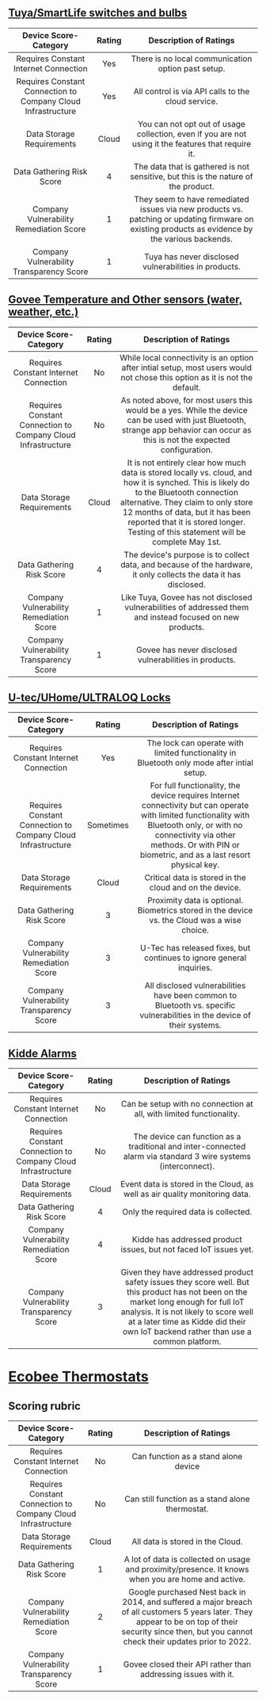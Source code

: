 ## [Tuya/SmartLife switches and bulbs](Tuya-Analysis.md)
| Device Score-Category |  Rating | Description of Ratings | 
| :---: | :---: | :---: | 
| Requires Constant Internet Connection | Yes | There is no local communication option past setup.   |
| Requires Constant Connection to Company Cloud Infrastructure | Yes | All control is via API calls to the cloud service.   |
| Data Storage Requirements | Cloud | You can not opt out of usage collection, even if you are not using it the features that require it.   |
| Data Gathering Risk Score | 4 | The data that is gathered is not sensitive, but this is the nature of the product. |
| Company Vulnerability Remediation Score | 1 | They seem to have remediated issues via new products vs. patching or updating firmware on existing products as evidence by the various backends. |
| Company Vulnerability Transparency Score | 1 | Tuya has never disclosed vulnerabilities in products. | 

## [Govee Temperature and Other sensors (water, weather, etc.)](Govee-Analysis.md)
| Device Score-Category |  Rating | Description of Ratings | 
| :---: | :---: | :---: | 
| Requires Constant Internet Connection | No | While local connectivity is an option after intial setup, most users would not chose this option as it is not the default. |
| Requires Constant Connection to Company Cloud Infrastructure | No | As noted above, for most users this would be a yes.  While the device can be used with just Bluetooth, strange app behavior can occur as this is not the expected configuration. |
| Data Storage Requirements | Cloud | It is not entirely clear how much data is stored locally vs. cloud, and how it is synched.  This is likely do to the Bluetooth connection alternative.  They claim to only store 12 months of data, but it has been reported that it is stored longer.  Testing of this statement will be complete May 1st. |
| Data Gathering Risk Score | 4 | The device's purpose is to collect data, and because of the hardware, it only collects the data it has disclosed. |
| Company Vulnerability Remediation Score | 1 | Like Tuya, Govee has not disclosed vulnerabilities of addressed them and instead focused on new products. |
| Company Vulnerability Transparency Score | 1 | Govee has never disclosed vulnerabilities in products. | 

## [U-tec/UHome/ULTRALOQ Locks](utec-Analysis.md)
| Device Score-Category |  Rating | Description of Ratings | 
| :---: | :---: | :---: | 
| Requires Constant Internet Connection | Yes | The lock can operate with limited functionality in Bluetooth only mode after intial setup.   |
| Requires Constant Connection to Company Cloud Infrastructure | Sometimes | For full functionality, the device requires Internet connectivity but can operate with limited functionality with Bluetooth only, or with no connectivity via other methods.  Or with PIN or biometric, and as a last resort physical key. |
| Data Storage Requirements | Cloud | Critical data is stored in the cloud and on the device. |
| Data Gathering Risk Score | 3 | Proximity data is optional.  Biometrics stored in the device vs. the Cloud was a wise choice. |
| Company Vulnerability Remediation Score | 3 | U-Tec has released fixes, but continues to ignore general inquiries. |
| Company Vulnerability Transparency Score | 3 | All disclosed vulnerabilities have been common to Bluetooth vs. specific vulnerabilities in the device of their systems. | 

## [Kidde Alarms](Kidde-Analysis.md)
| Device Score-Category |  Rating | Description of Ratings | 
| :---: | :---: | :---: | 
| Requires Constant Internet Connection | No | Can be setup with no connection at all, with limited functionality. |
| Requires Constant Connection to Company Cloud Infrastructure | No | The device can function as a traditional and inter-connected alarm via standard 3 wire systems (interconnect).
| Data Storage Requirements | Cloud | Event data is stored in the Cloud, as well as air quality monitoring data. |
| Data Gathering Risk Score | 4 | Only the required data is collected. |
| Company Vulnerability Remediation Score | 4 | Kidde has addressed product issues, but not faced IoT issues yet. |
| Company Vulnerability Transparency Score | 3 | Given they have addressed product safety issues they score well.  But this product has not been on the market long enough for full IoT analysis.  It is not likely to score well at a later time as Kidde did their own IoT backend rather than use a common platform. | 

# [Ecobee Thermostats](Ecobee-Analysis.md)
## Scoring rubric
| Device Score-Category |  Rating | Description of Ratings | 
| :---: | :---: | :---: | 
| Requires Constant Internet Connection | No | Can function as a stand alone device |
| Requires Constant Connection to Company Cloud Infrastructure | No | Can still function as a stand alone thermostat. |
| Data Storage Requirements | Cloud | All data is stored in the Cloud. |
| Data Gathering Risk Score | 1 | A lot of data is collected on usage and proximity/presence.  It knows when you are home and active. |
| Company Vulnerability Remediation Score | 2 | Google purchased Nest back in 2014, and suffered a major breach of all customers 5 years later.  They appear to be on top of their security since then, but you cannot check their updates prior to 2022.   |
| Company Vulnerability Transparency Score | 1 | Govee closed their API rather than addressing issues with it. | 
